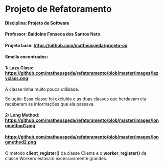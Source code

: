 # Projeto de Refatoramento

#### Disciplina: Projeto de Software

#### Professor: Baldoino Fonseca dos Santos Neto

#### Projeto base: https://github.com/matheusgeda/projeto-oo

#### Smells encontrados:

#### 1: Lazy Class: https://github.com/matheusgeda/refatoramento/blob/master/images/lazyclass.png
A classe tinha muito pouca utilidade.

Solução: Essa classe foi excluída e as duas classes que herdavam ela receberam as informações que ela passava.

#### 2: Long Method: https://github.com/matheusgeda/refatoramento/blob/master/images/longmethod1.png
#### https://github.com/matheusgeda/refatoramento/blob/master/images/longmethod2.png
O método **client_register()** da classe Clients e o **worker_register()** da classe Workers estavam excessivamente grandes.
